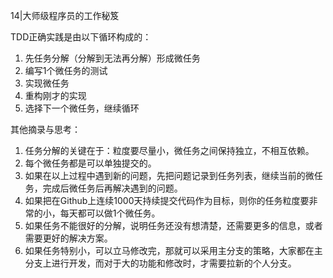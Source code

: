 14|大师级程序员的工作秘笈

TDD正确实践是由以下循环构成的：
1. 先任务分解（分解到无法再分解）形成微任务
2. 编写1个微任务的测试
3. 实现微任务
4. 重构刚才的实现
5. 选择下一个微任务，继续循环



其他摘录与思考：
1. 任务分解的关键在于：粒度要尽量小，微任务之间保持独立，不相互依赖。
1. 每个微任务都是可以单独提交的。
1. 如果在以上过程中遇到新的问题，先把问题记录到任务列表，继续当前的微任务，完成后微任务后再解决遇到的问题。
1. 如果把在Github上连续1000天持续提交代码作为目标，则你的任务粒度要非常的小，每天都可以做1个微任务。
1. 如果任务不能很好的分解，说明任务还没有想清楚，还需要更多的信息，或者需要更好的解决方案。
1. 如果任务特别小，可以立马修改完，那就可以采用主分支的策略，大家都在主分支上进行开发，而对于大的功能和修改时，才需要拉新的个人分支。
